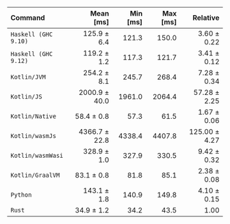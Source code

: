 | Command | Mean [ms] | Min [ms] | Max [ms] | Relative |
|:---|---:|---:|---:|---:|
| `Haskell (GHC 9.10)` | 125.9 ± 6.4 | 121.3 | 150.0 | 3.60 ± 0.22 |
| `Haskell (GHC 9.12)` | 119.2 ± 1.2 | 117.3 | 121.7 | 3.41 ± 0.12 |
| `Kotlin/JVM` | 254.2 ± 8.1 | 245.7 | 268.4 | 7.28 ± 0.34 |
| `Kotlin/JS` | 2000.9 ± 40.0 | 1961.0 | 2064.4 | 57.28 ± 2.25 |
| `Kotlin/Native` | 58.4 ± 0.8 | 57.3 | 61.5 | 1.67 ± 0.06 |
| `Kotlin/wasmJs` | 4366.7 ± 22.8 | 4338.4 | 4407.8 | 125.00 ± 4.27 |
| `Kotlin/wasmWasi` | 328.9 ± 1.0 | 327.9 | 330.5 | 9.42 ± 0.32 |
| `Kotlin/GraalVM` | 83.1 ± 0.8 | 81.8 | 85.1 | 2.38 ± 0.08 |
| `Python` | 143.1 ± 1.8 | 140.9 | 149.8 | 4.10 ± 0.15 |
| `Rust` | 34.9 ± 1.2 | 34.2 | 43.5 | 1.00 |
